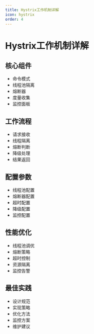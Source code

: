 ```yaml
---
title: Hystrix工作机制详解
icon: hystrix
order: 4
---
```


# Hystrix工作机制详解

## 核心组件
- 命令模式
- 线程池隔离
- 熔断器
- 度量收集
- 监控面板

## 工作流程
- 请求接收
- 线程隔离
- 熔断判断
- 降级处理
- 结果返回

## 配置参数
- 线程池配置
- 熔断器配置
- 超时配置
- 降级配置
- 监控配置

## 性能优化
- 线程池调优
- 熔断策略
- 超时控制
- 资源隔离
- 监控告警

## 最佳实践
- 设计规范
- 实现策略
- 优化方法
- 监控方案
- 维护建议
